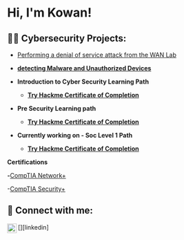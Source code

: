 <h1>Hi, I'm Kowan! 
  
<h2>👨‍💻 Cybersecurity Projects:</h2>

- [Performing a denial of service attack from the WAN Lab](https://github.com/kowan7/Performing-a-denial-of-service-Attack-from-the-WAN-Lab/tree/main)<b>

-  [detecting Malware and Unauthorized Devices](https://github.com/kowan7/Detecting-Malware-and-Unauthorized-Devices)
  
- <b>Introduction to Cyber Security Learning Path</b>
  - [Try Hackme Certificate of Completion](https://tryhackme-certificates.s3-eu-west-1.amazonaws.com/THM-JM4CUBPZSY.png
)
- <b>Pre Security Learning path</b>
  - [Try Hackme Certificate of Completion](https://tryhackme-certificates.s3-eu-west-1.amazonaws.com/THM-MNZZD3AAEG.png)
  
- <b>Currently working on - Soc Level 1 Path</b>
  - [Try Hackme Certificate of Completion]()
    
</h2> Certifications</h2>

-</b>[CompTIA Network+](https://www.credly.com/badges/9d12eb4d-6bc0-4d7e-9398-cd4b92452df9/public_url)  

-</b>[CompTIA Security+](https://www.credly.com/badges/474ad65b-b9d1-41c3-9a29-321f03ca1db3/public_url)

<h2> 🤳 Connect with me:</h2>
[<img align="left" ![image](https://github.com/ko![image](https://github.com/kowan7/Kowan7/assets/143843214/ff81b732-e820-4f9b-8b0c-0036fe93d90f)
wan7/Kowan7/assets/143843214/1e773ac6-015c-427e-a2e4-62b68d61ca8f)
a![image](https://github.com/kowan7/Kowan7/assets/143843214/ef98a584-be0b-47a4-9313-51a80c07d67e)
lt="JoshMadakor | LinkedI![image](https://github.com/kowan7/Kowan7/assets/143843214/7b3db054-ab12-4c24-925f-f1b273e2c852)
n" width="22px" src="https://cdn.jsdelivr.net/npm/simple-icons@v3/icons/linkedin.svg" />][linkedin]



[linkedin]: (https://www.linkedin.com/in/kowan-cutts-a0109a37/)
<!--
**Kowan7/Kowan7** is a ✨ _special_ ✨ repository because its `README.md` (this file) appears on your GitHub profile.

Here are some ideas to get you started:

- 🔭 I’m currently working on ...
- 🌱 I’m currently learning ...
- 👯 I’m looking to collaborate on ...
- 🤔 I’m looking for help with ...
- 💬 Ask me about ...
- 📫 How to reach me: ...
- 😄 Pronouns: ...
- ⚡ Fun fact: ...
-->
